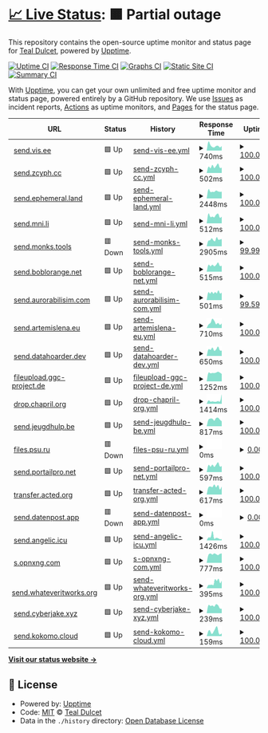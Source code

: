 # [📈 Live Status](https://tdulcet.github.io/send-instances-status): <!--live status--> **🟧 Partial outage**

This repository contains the open-source uptime monitor and status page for [Teal Dulcet](https://www.tealdulcet.com/), powered by [Upptime](https://github.com/upptime/upptime).

[![Uptime CI](https://github.com/tdulcet/send-instances-status/workflows/Uptime%20CI/badge.svg)](https://github.com/tdulcet/send-instances-status/actions?query=workflow%3A%22Uptime+CI%22)
[![Response Time CI](https://github.com/tdulcet/send-instances-status/workflows/Response%20Time%20CI/badge.svg)](https://github.com/tdulcet/send-instances-status/actions?query=workflow%3A%22Response+Time+CI%22)
[![Graphs CI](https://github.com/tdulcet/send-instances-status/workflows/Graphs%20CI/badge.svg)](https://github.com/tdulcet/send-instances-status/actions?query=workflow%3A%22Graphs+CI%22)
[![Static Site CI](https://github.com/tdulcet/send-instances-status/workflows/Static%20Site%20CI/badge.svg)](https://github.com/tdulcet/send-instances-status/actions?query=workflow%3A%22Static+Site+CI%22)
[![Summary CI](https://github.com/tdulcet/send-instances-status/workflows/Summary%20CI/badge.svg)](https://github.com/tdulcet/send-instances-status/actions?query=workflow%3A%22Summary+CI%22)

With [Upptime](https://upptime.js.org), you can get your own unlimited and free uptime monitor and status page, powered entirely by a GitHub repository. We use [Issues](https://github.com/tdulcet/send-instances-status/issues) as incident reports, [Actions](https://github.com/tdulcet/send-instances-status/actions) as uptime monitors, and [Pages](https://tdulcet.github.io/send-instances-status) for the status page.

<!--start: status pages-->
<!-- This summary is generated by Upptime (https://github.com/upptime/upptime) -->
<!-- Do not edit this manually, your changes will be overwritten -->
<!-- prettier-ignore -->
| URL | Status | History | Response Time | Uptime |
| --- | ------ | ------- | ------------- | ------ |
| <img alt="" src="https://icons.duckduckgo.com/ip3/send.vis.ee.ico" height="13"> [send.vis.ee](https://send.vis.ee) | 🟩 Up | [send-vis-ee.yml](https://github.com/tdulcet/send-instances-status/commits/HEAD/history/send-vis-ee.yml) | <details><summary><img alt="Response time graph" src="./graphs/send-vis-ee/response-time-week.png" height="20"> 740ms</summary><br><a href="https://tdulcet.github.io/send-instances-status/history/send-vis-ee"><img alt="Response time 1001" src="https://img.shields.io/endpoint?url=https%3A%2F%2Fraw.githubusercontent.com%2Ftdulcet%2Fsend-instances-status%2FHEAD%2Fapi%2Fsend-vis-ee%2Fresponse-time.json"></a><br><a href="https://tdulcet.github.io/send-instances-status/history/send-vis-ee"><img alt="24-hour response time 687" src="https://img.shields.io/endpoint?url=https%3A%2F%2Fraw.githubusercontent.com%2Ftdulcet%2Fsend-instances-status%2FHEAD%2Fapi%2Fsend-vis-ee%2Fresponse-time-day.json"></a><br><a href="https://tdulcet.github.io/send-instances-status/history/send-vis-ee"><img alt="7-day response time 740" src="https://img.shields.io/endpoint?url=https%3A%2F%2Fraw.githubusercontent.com%2Ftdulcet%2Fsend-instances-status%2FHEAD%2Fapi%2Fsend-vis-ee%2Fresponse-time-week.json"></a><br><a href="https://tdulcet.github.io/send-instances-status/history/send-vis-ee"><img alt="30-day response time 1003" src="https://img.shields.io/endpoint?url=https%3A%2F%2Fraw.githubusercontent.com%2Ftdulcet%2Fsend-instances-status%2FHEAD%2Fapi%2Fsend-vis-ee%2Fresponse-time-month.json"></a><br><a href="https://tdulcet.github.io/send-instances-status/history/send-vis-ee"><img alt="1-year response time 1001" src="https://img.shields.io/endpoint?url=https%3A%2F%2Fraw.githubusercontent.com%2Ftdulcet%2Fsend-instances-status%2FHEAD%2Fapi%2Fsend-vis-ee%2Fresponse-time-year.json"></a></details> | <details><summary><a href="https://tdulcet.github.io/send-instances-status/history/send-vis-ee">100.00%</a></summary><a href="https://tdulcet.github.io/send-instances-status/history/send-vis-ee"><img alt="All-time uptime 100.00%" src="https://img.shields.io/endpoint?url=https%3A%2F%2Fraw.githubusercontent.com%2Ftdulcet%2Fsend-instances-status%2FHEAD%2Fapi%2Fsend-vis-ee%2Fuptime.json"></a><br><a href="https://tdulcet.github.io/send-instances-status/history/send-vis-ee"><img alt="24-hour uptime 100.00%" src="https://img.shields.io/endpoint?url=https%3A%2F%2Fraw.githubusercontent.com%2Ftdulcet%2Fsend-instances-status%2FHEAD%2Fapi%2Fsend-vis-ee%2Fuptime-day.json"></a><br><a href="https://tdulcet.github.io/send-instances-status/history/send-vis-ee"><img alt="7-day uptime 100.00%" src="https://img.shields.io/endpoint?url=https%3A%2F%2Fraw.githubusercontent.com%2Ftdulcet%2Fsend-instances-status%2FHEAD%2Fapi%2Fsend-vis-ee%2Fuptime-week.json"></a><br><a href="https://tdulcet.github.io/send-instances-status/history/send-vis-ee"><img alt="30-day uptime 100.00%" src="https://img.shields.io/endpoint?url=https%3A%2F%2Fraw.githubusercontent.com%2Ftdulcet%2Fsend-instances-status%2FHEAD%2Fapi%2Fsend-vis-ee%2Fuptime-month.json"></a><br><a href="https://tdulcet.github.io/send-instances-status/history/send-vis-ee"><img alt="1-year uptime 100.00%" src="https://img.shields.io/endpoint?url=https%3A%2F%2Fraw.githubusercontent.com%2Ftdulcet%2Fsend-instances-status%2FHEAD%2Fapi%2Fsend-vis-ee%2Fuptime-year.json"></a></details>
| <img alt="" src="https://icons.duckduckgo.com/ip3/send.zcyph.cc.ico" height="13"> [send.zcyph.cc](https://send.zcyph.cc) | 🟩 Up | [send-zcyph-cc.yml](https://github.com/tdulcet/send-instances-status/commits/HEAD/history/send-zcyph-cc.yml) | <details><summary><img alt="Response time graph" src="./graphs/send-zcyph-cc/response-time-week.png" height="20"> 502ms</summary><br><a href="https://tdulcet.github.io/send-instances-status/history/send-zcyph-cc"><img alt="Response time 544" src="https://img.shields.io/endpoint?url=https%3A%2F%2Fraw.githubusercontent.com%2Ftdulcet%2Fsend-instances-status%2FHEAD%2Fapi%2Fsend-zcyph-cc%2Fresponse-time.json"></a><br><a href="https://tdulcet.github.io/send-instances-status/history/send-zcyph-cc"><img alt="24-hour response time 418" src="https://img.shields.io/endpoint?url=https%3A%2F%2Fraw.githubusercontent.com%2Ftdulcet%2Fsend-instances-status%2FHEAD%2Fapi%2Fsend-zcyph-cc%2Fresponse-time-day.json"></a><br><a href="https://tdulcet.github.io/send-instances-status/history/send-zcyph-cc"><img alt="7-day response time 502" src="https://img.shields.io/endpoint?url=https%3A%2F%2Fraw.githubusercontent.com%2Ftdulcet%2Fsend-instances-status%2FHEAD%2Fapi%2Fsend-zcyph-cc%2Fresponse-time-week.json"></a><br><a href="https://tdulcet.github.io/send-instances-status/history/send-zcyph-cc"><img alt="30-day response time 541" src="https://img.shields.io/endpoint?url=https%3A%2F%2Fraw.githubusercontent.com%2Ftdulcet%2Fsend-instances-status%2FHEAD%2Fapi%2Fsend-zcyph-cc%2Fresponse-time-month.json"></a><br><a href="https://tdulcet.github.io/send-instances-status/history/send-zcyph-cc"><img alt="1-year response time 544" src="https://img.shields.io/endpoint?url=https%3A%2F%2Fraw.githubusercontent.com%2Ftdulcet%2Fsend-instances-status%2FHEAD%2Fapi%2Fsend-zcyph-cc%2Fresponse-time-year.json"></a></details> | <details><summary><a href="https://tdulcet.github.io/send-instances-status/history/send-zcyph-cc">100.00%</a></summary><a href="https://tdulcet.github.io/send-instances-status/history/send-zcyph-cc"><img alt="All-time uptime 99.96%" src="https://img.shields.io/endpoint?url=https%3A%2F%2Fraw.githubusercontent.com%2Ftdulcet%2Fsend-instances-status%2FHEAD%2Fapi%2Fsend-zcyph-cc%2Fuptime.json"></a><br><a href="https://tdulcet.github.io/send-instances-status/history/send-zcyph-cc"><img alt="24-hour uptime 100.00%" src="https://img.shields.io/endpoint?url=https%3A%2F%2Fraw.githubusercontent.com%2Ftdulcet%2Fsend-instances-status%2FHEAD%2Fapi%2Fsend-zcyph-cc%2Fuptime-day.json"></a><br><a href="https://tdulcet.github.io/send-instances-status/history/send-zcyph-cc"><img alt="7-day uptime 100.00%" src="https://img.shields.io/endpoint?url=https%3A%2F%2Fraw.githubusercontent.com%2Ftdulcet%2Fsend-instances-status%2FHEAD%2Fapi%2Fsend-zcyph-cc%2Fuptime-week.json"></a><br><a href="https://tdulcet.github.io/send-instances-status/history/send-zcyph-cc"><img alt="30-day uptime 99.96%" src="https://img.shields.io/endpoint?url=https%3A%2F%2Fraw.githubusercontent.com%2Ftdulcet%2Fsend-instances-status%2FHEAD%2Fapi%2Fsend-zcyph-cc%2Fuptime-month.json"></a><br><a href="https://tdulcet.github.io/send-instances-status/history/send-zcyph-cc"><img alt="1-year uptime 99.96%" src="https://img.shields.io/endpoint?url=https%3A%2F%2Fraw.githubusercontent.com%2Ftdulcet%2Fsend-instances-status%2FHEAD%2Fapi%2Fsend-zcyph-cc%2Fuptime-year.json"></a></details>
| <img alt="" src="https://icons.duckduckgo.com/ip3/send.ephemeral.land.ico" height="13"> [send.ephemeral.land](https://send.ephemeral.land) | 🟩 Up | [send-ephemeral-land.yml](https://github.com/tdulcet/send-instances-status/commits/HEAD/history/send-ephemeral-land.yml) | <details><summary><img alt="Response time graph" src="./graphs/send-ephemeral-land/response-time-week.png" height="20"> 2448ms</summary><br><a href="https://tdulcet.github.io/send-instances-status/history/send-ephemeral-land"><img alt="Response time 2945" src="https://img.shields.io/endpoint?url=https%3A%2F%2Fraw.githubusercontent.com%2Ftdulcet%2Fsend-instances-status%2FHEAD%2Fapi%2Fsend-ephemeral-land%2Fresponse-time.json"></a><br><a href="https://tdulcet.github.io/send-instances-status/history/send-ephemeral-land"><img alt="24-hour response time 2311" src="https://img.shields.io/endpoint?url=https%3A%2F%2Fraw.githubusercontent.com%2Ftdulcet%2Fsend-instances-status%2FHEAD%2Fapi%2Fsend-ephemeral-land%2Fresponse-time-day.json"></a><br><a href="https://tdulcet.github.io/send-instances-status/history/send-ephemeral-land"><img alt="7-day response time 2448" src="https://img.shields.io/endpoint?url=https%3A%2F%2Fraw.githubusercontent.com%2Ftdulcet%2Fsend-instances-status%2FHEAD%2Fapi%2Fsend-ephemeral-land%2Fresponse-time-week.json"></a><br><a href="https://tdulcet.github.io/send-instances-status/history/send-ephemeral-land"><img alt="30-day response time 2955" src="https://img.shields.io/endpoint?url=https%3A%2F%2Fraw.githubusercontent.com%2Ftdulcet%2Fsend-instances-status%2FHEAD%2Fapi%2Fsend-ephemeral-land%2Fresponse-time-month.json"></a><br><a href="https://tdulcet.github.io/send-instances-status/history/send-ephemeral-land"><img alt="1-year response time 2945" src="https://img.shields.io/endpoint?url=https%3A%2F%2Fraw.githubusercontent.com%2Ftdulcet%2Fsend-instances-status%2FHEAD%2Fapi%2Fsend-ephemeral-land%2Fresponse-time-year.json"></a></details> | <details><summary><a href="https://tdulcet.github.io/send-instances-status/history/send-ephemeral-land">100.00%</a></summary><a href="https://tdulcet.github.io/send-instances-status/history/send-ephemeral-land"><img alt="All-time uptime 99.77%" src="https://img.shields.io/endpoint?url=https%3A%2F%2Fraw.githubusercontent.com%2Ftdulcet%2Fsend-instances-status%2FHEAD%2Fapi%2Fsend-ephemeral-land%2Fuptime.json"></a><br><a href="https://tdulcet.github.io/send-instances-status/history/send-ephemeral-land"><img alt="24-hour uptime 100.00%" src="https://img.shields.io/endpoint?url=https%3A%2F%2Fraw.githubusercontent.com%2Ftdulcet%2Fsend-instances-status%2FHEAD%2Fapi%2Fsend-ephemeral-land%2Fuptime-day.json"></a><br><a href="https://tdulcet.github.io/send-instances-status/history/send-ephemeral-land"><img alt="7-day uptime 100.00%" src="https://img.shields.io/endpoint?url=https%3A%2F%2Fraw.githubusercontent.com%2Ftdulcet%2Fsend-instances-status%2FHEAD%2Fapi%2Fsend-ephemeral-land%2Fuptime-week.json"></a><br><a href="https://tdulcet.github.io/send-instances-status/history/send-ephemeral-land"><img alt="30-day uptime 99.75%" src="https://img.shields.io/endpoint?url=https%3A%2F%2Fraw.githubusercontent.com%2Ftdulcet%2Fsend-instances-status%2FHEAD%2Fapi%2Fsend-ephemeral-land%2Fuptime-month.json"></a><br><a href="https://tdulcet.github.io/send-instances-status/history/send-ephemeral-land"><img alt="1-year uptime 99.77%" src="https://img.shields.io/endpoint?url=https%3A%2F%2Fraw.githubusercontent.com%2Ftdulcet%2Fsend-instances-status%2FHEAD%2Fapi%2Fsend-ephemeral-land%2Fuptime-year.json"></a></details>
| <img alt="" src="https://icons.duckduckgo.com/ip3/send.mni.li.ico" height="13"> [send.mni.li](https://send.mni.li) | 🟩 Up | [send-mni-li.yml](https://github.com/tdulcet/send-instances-status/commits/HEAD/history/send-mni-li.yml) | <details><summary><img alt="Response time graph" src="./graphs/send-mni-li/response-time-week.png" height="20"> 512ms</summary><br><a href="https://tdulcet.github.io/send-instances-status/history/send-mni-li"><img alt="Response time 538" src="https://img.shields.io/endpoint?url=https%3A%2F%2Fraw.githubusercontent.com%2Ftdulcet%2Fsend-instances-status%2FHEAD%2Fapi%2Fsend-mni-li%2Fresponse-time.json"></a><br><a href="https://tdulcet.github.io/send-instances-status/history/send-mni-li"><img alt="24-hour response time 450" src="https://img.shields.io/endpoint?url=https%3A%2F%2Fraw.githubusercontent.com%2Ftdulcet%2Fsend-instances-status%2FHEAD%2Fapi%2Fsend-mni-li%2Fresponse-time-day.json"></a><br><a href="https://tdulcet.github.io/send-instances-status/history/send-mni-li"><img alt="7-day response time 512" src="https://img.shields.io/endpoint?url=https%3A%2F%2Fraw.githubusercontent.com%2Ftdulcet%2Fsend-instances-status%2FHEAD%2Fapi%2Fsend-mni-li%2Fresponse-time-week.json"></a><br><a href="https://tdulcet.github.io/send-instances-status/history/send-mni-li"><img alt="30-day response time 532" src="https://img.shields.io/endpoint?url=https%3A%2F%2Fraw.githubusercontent.com%2Ftdulcet%2Fsend-instances-status%2FHEAD%2Fapi%2Fsend-mni-li%2Fresponse-time-month.json"></a><br><a href="https://tdulcet.github.io/send-instances-status/history/send-mni-li"><img alt="1-year response time 538" src="https://img.shields.io/endpoint?url=https%3A%2F%2Fraw.githubusercontent.com%2Ftdulcet%2Fsend-instances-status%2FHEAD%2Fapi%2Fsend-mni-li%2Fresponse-time-year.json"></a></details> | <details><summary><a href="https://tdulcet.github.io/send-instances-status/history/send-mni-li">100.00%</a></summary><a href="https://tdulcet.github.io/send-instances-status/history/send-mni-li"><img alt="All-time uptime 100.00%" src="https://img.shields.io/endpoint?url=https%3A%2F%2Fraw.githubusercontent.com%2Ftdulcet%2Fsend-instances-status%2FHEAD%2Fapi%2Fsend-mni-li%2Fuptime.json"></a><br><a href="https://tdulcet.github.io/send-instances-status/history/send-mni-li"><img alt="24-hour uptime 100.00%" src="https://img.shields.io/endpoint?url=https%3A%2F%2Fraw.githubusercontent.com%2Ftdulcet%2Fsend-instances-status%2FHEAD%2Fapi%2Fsend-mni-li%2Fuptime-day.json"></a><br><a href="https://tdulcet.github.io/send-instances-status/history/send-mni-li"><img alt="7-day uptime 100.00%" src="https://img.shields.io/endpoint?url=https%3A%2F%2Fraw.githubusercontent.com%2Ftdulcet%2Fsend-instances-status%2FHEAD%2Fapi%2Fsend-mni-li%2Fuptime-week.json"></a><br><a href="https://tdulcet.github.io/send-instances-status/history/send-mni-li"><img alt="30-day uptime 100.00%" src="https://img.shields.io/endpoint?url=https%3A%2F%2Fraw.githubusercontent.com%2Ftdulcet%2Fsend-instances-status%2FHEAD%2Fapi%2Fsend-mni-li%2Fuptime-month.json"></a><br><a href="https://tdulcet.github.io/send-instances-status/history/send-mni-li"><img alt="1-year uptime 100.00%" src="https://img.shields.io/endpoint?url=https%3A%2F%2Fraw.githubusercontent.com%2Ftdulcet%2Fsend-instances-status%2FHEAD%2Fapi%2Fsend-mni-li%2Fuptime-year.json"></a></details>
| <img alt="" src="https://icons.duckduckgo.com/ip3/send.monks.tools.ico" height="13"> [send.monks.tools](https://send.monks.tools) | 🟥 Down | [send-monks-tools.yml](https://github.com/tdulcet/send-instances-status/commits/HEAD/history/send-monks-tools.yml) | <details><summary><img alt="Response time graph" src="./graphs/send-monks-tools/response-time-week.png" height="20"> 2905ms</summary><br><a href="https://tdulcet.github.io/send-instances-status/history/send-monks-tools"><img alt="Response time 2274" src="https://img.shields.io/endpoint?url=https%3A%2F%2Fraw.githubusercontent.com%2Ftdulcet%2Fsend-instances-status%2FHEAD%2Fapi%2Fsend-monks-tools%2Fresponse-time.json"></a><br><a href="https://tdulcet.github.io/send-instances-status/history/send-monks-tools"><img alt="24-hour response time 2851" src="https://img.shields.io/endpoint?url=https%3A%2F%2Fraw.githubusercontent.com%2Ftdulcet%2Fsend-instances-status%2FHEAD%2Fapi%2Fsend-monks-tools%2Fresponse-time-day.json"></a><br><a href="https://tdulcet.github.io/send-instances-status/history/send-monks-tools"><img alt="7-day response time 2905" src="https://img.shields.io/endpoint?url=https%3A%2F%2Fraw.githubusercontent.com%2Ftdulcet%2Fsend-instances-status%2FHEAD%2Fapi%2Fsend-monks-tools%2Fresponse-time-week.json"></a><br><a href="https://tdulcet.github.io/send-instances-status/history/send-monks-tools"><img alt="30-day response time 2322" src="https://img.shields.io/endpoint?url=https%3A%2F%2Fraw.githubusercontent.com%2Ftdulcet%2Fsend-instances-status%2FHEAD%2Fapi%2Fsend-monks-tools%2Fresponse-time-month.json"></a><br><a href="https://tdulcet.github.io/send-instances-status/history/send-monks-tools"><img alt="1-year response time 2274" src="https://img.shields.io/endpoint?url=https%3A%2F%2Fraw.githubusercontent.com%2Ftdulcet%2Fsend-instances-status%2FHEAD%2Fapi%2Fsend-monks-tools%2Fresponse-time-year.json"></a></details> | <details><summary><a href="https://tdulcet.github.io/send-instances-status/history/send-monks-tools">99.99%</a></summary><a href="https://tdulcet.github.io/send-instances-status/history/send-monks-tools"><img alt="All-time uptime 100.00%" src="https://img.shields.io/endpoint?url=https%3A%2F%2Fraw.githubusercontent.com%2Ftdulcet%2Fsend-instances-status%2FHEAD%2Fapi%2Fsend-monks-tools%2Fuptime.json"></a><br><a href="https://tdulcet.github.io/send-instances-status/history/send-monks-tools"><img alt="24-hour uptime 99.95%" src="https://img.shields.io/endpoint?url=https%3A%2F%2Fraw.githubusercontent.com%2Ftdulcet%2Fsend-instances-status%2FHEAD%2Fapi%2Fsend-monks-tools%2Fuptime-day.json"></a><br><a href="https://tdulcet.github.io/send-instances-status/history/send-monks-tools"><img alt="7-day uptime 99.99%" src="https://img.shields.io/endpoint?url=https%3A%2F%2Fraw.githubusercontent.com%2Ftdulcet%2Fsend-instances-status%2FHEAD%2Fapi%2Fsend-monks-tools%2Fuptime-week.json"></a><br><a href="https://tdulcet.github.io/send-instances-status/history/send-monks-tools"><img alt="30-day uptime 100.00%" src="https://img.shields.io/endpoint?url=https%3A%2F%2Fraw.githubusercontent.com%2Ftdulcet%2Fsend-instances-status%2FHEAD%2Fapi%2Fsend-monks-tools%2Fuptime-month.json"></a><br><a href="https://tdulcet.github.io/send-instances-status/history/send-monks-tools"><img alt="1-year uptime 100.00%" src="https://img.shields.io/endpoint?url=https%3A%2F%2Fraw.githubusercontent.com%2Ftdulcet%2Fsend-instances-status%2FHEAD%2Fapi%2Fsend-monks-tools%2Fuptime-year.json"></a></details>
| <img alt="" src="https://icons.duckduckgo.com/ip3/send.boblorange.net.ico" height="13"> [send.boblorange.net](https://send.boblorange.net) | 🟩 Up | [send-boblorange-net.yml](https://github.com/tdulcet/send-instances-status/commits/HEAD/history/send-boblorange-net.yml) | <details><summary><img alt="Response time graph" src="./graphs/send-boblorange-net/response-time-week.png" height="20"> 515ms</summary><br><a href="https://tdulcet.github.io/send-instances-status/history/send-boblorange-net"><img alt="Response time 524" src="https://img.shields.io/endpoint?url=https%3A%2F%2Fraw.githubusercontent.com%2Ftdulcet%2Fsend-instances-status%2FHEAD%2Fapi%2Fsend-boblorange-net%2Fresponse-time.json"></a><br><a href="https://tdulcet.github.io/send-instances-status/history/send-boblorange-net"><img alt="24-hour response time 464" src="https://img.shields.io/endpoint?url=https%3A%2F%2Fraw.githubusercontent.com%2Ftdulcet%2Fsend-instances-status%2FHEAD%2Fapi%2Fsend-boblorange-net%2Fresponse-time-day.json"></a><br><a href="https://tdulcet.github.io/send-instances-status/history/send-boblorange-net"><img alt="7-day response time 515" src="https://img.shields.io/endpoint?url=https%3A%2F%2Fraw.githubusercontent.com%2Ftdulcet%2Fsend-instances-status%2FHEAD%2Fapi%2Fsend-boblorange-net%2Fresponse-time-week.json"></a><br><a href="https://tdulcet.github.io/send-instances-status/history/send-boblorange-net"><img alt="30-day response time 523" src="https://img.shields.io/endpoint?url=https%3A%2F%2Fraw.githubusercontent.com%2Ftdulcet%2Fsend-instances-status%2FHEAD%2Fapi%2Fsend-boblorange-net%2Fresponse-time-month.json"></a><br><a href="https://tdulcet.github.io/send-instances-status/history/send-boblorange-net"><img alt="1-year response time 524" src="https://img.shields.io/endpoint?url=https%3A%2F%2Fraw.githubusercontent.com%2Ftdulcet%2Fsend-instances-status%2FHEAD%2Fapi%2Fsend-boblorange-net%2Fresponse-time-year.json"></a></details> | <details><summary><a href="https://tdulcet.github.io/send-instances-status/history/send-boblorange-net">100.00%</a></summary><a href="https://tdulcet.github.io/send-instances-status/history/send-boblorange-net"><img alt="All-time uptime 100.00%" src="https://img.shields.io/endpoint?url=https%3A%2F%2Fraw.githubusercontent.com%2Ftdulcet%2Fsend-instances-status%2FHEAD%2Fapi%2Fsend-boblorange-net%2Fuptime.json"></a><br><a href="https://tdulcet.github.io/send-instances-status/history/send-boblorange-net"><img alt="24-hour uptime 100.00%" src="https://img.shields.io/endpoint?url=https%3A%2F%2Fraw.githubusercontent.com%2Ftdulcet%2Fsend-instances-status%2FHEAD%2Fapi%2Fsend-boblorange-net%2Fuptime-day.json"></a><br><a href="https://tdulcet.github.io/send-instances-status/history/send-boblorange-net"><img alt="7-day uptime 100.00%" src="https://img.shields.io/endpoint?url=https%3A%2F%2Fraw.githubusercontent.com%2Ftdulcet%2Fsend-instances-status%2FHEAD%2Fapi%2Fsend-boblorange-net%2Fuptime-week.json"></a><br><a href="https://tdulcet.github.io/send-instances-status/history/send-boblorange-net"><img alt="30-day uptime 100.00%" src="https://img.shields.io/endpoint?url=https%3A%2F%2Fraw.githubusercontent.com%2Ftdulcet%2Fsend-instances-status%2FHEAD%2Fapi%2Fsend-boblorange-net%2Fuptime-month.json"></a><br><a href="https://tdulcet.github.io/send-instances-status/history/send-boblorange-net"><img alt="1-year uptime 100.00%" src="https://img.shields.io/endpoint?url=https%3A%2F%2Fraw.githubusercontent.com%2Ftdulcet%2Fsend-instances-status%2FHEAD%2Fapi%2Fsend-boblorange-net%2Fuptime-year.json"></a></details>
| <img alt="" src="https://icons.duckduckgo.com/ip3/send.aurorabilisim.com.ico" height="13"> [send.aurorabilisim.com](https://send.aurorabilisim.com) | 🟩 Up | [send-aurorabilisim-com.yml](https://github.com/tdulcet/send-instances-status/commits/HEAD/history/send-aurorabilisim-com.yml) | <details><summary><img alt="Response time graph" src="./graphs/send-aurorabilisim-com/response-time-week.png" height="20"> 501ms</summary><br><a href="https://tdulcet.github.io/send-instances-status/history/send-aurorabilisim-com"><img alt="Response time 512" src="https://img.shields.io/endpoint?url=https%3A%2F%2Fraw.githubusercontent.com%2Ftdulcet%2Fsend-instances-status%2FHEAD%2Fapi%2Fsend-aurorabilisim-com%2Fresponse-time.json"></a><br><a href="https://tdulcet.github.io/send-instances-status/history/send-aurorabilisim-com"><img alt="24-hour response time 453" src="https://img.shields.io/endpoint?url=https%3A%2F%2Fraw.githubusercontent.com%2Ftdulcet%2Fsend-instances-status%2FHEAD%2Fapi%2Fsend-aurorabilisim-com%2Fresponse-time-day.json"></a><br><a href="https://tdulcet.github.io/send-instances-status/history/send-aurorabilisim-com"><img alt="7-day response time 501" src="https://img.shields.io/endpoint?url=https%3A%2F%2Fraw.githubusercontent.com%2Ftdulcet%2Fsend-instances-status%2FHEAD%2Fapi%2Fsend-aurorabilisim-com%2Fresponse-time-week.json"></a><br><a href="https://tdulcet.github.io/send-instances-status/history/send-aurorabilisim-com"><img alt="30-day response time 512" src="https://img.shields.io/endpoint?url=https%3A%2F%2Fraw.githubusercontent.com%2Ftdulcet%2Fsend-instances-status%2FHEAD%2Fapi%2Fsend-aurorabilisim-com%2Fresponse-time-month.json"></a><br><a href="https://tdulcet.github.io/send-instances-status/history/send-aurorabilisim-com"><img alt="1-year response time 512" src="https://img.shields.io/endpoint?url=https%3A%2F%2Fraw.githubusercontent.com%2Ftdulcet%2Fsend-instances-status%2FHEAD%2Fapi%2Fsend-aurorabilisim-com%2Fresponse-time-year.json"></a></details> | <details><summary><a href="https://tdulcet.github.io/send-instances-status/history/send-aurorabilisim-com">99.59%</a></summary><a href="https://tdulcet.github.io/send-instances-status/history/send-aurorabilisim-com"><img alt="All-time uptime 99.91%" src="https://img.shields.io/endpoint?url=https%3A%2F%2Fraw.githubusercontent.com%2Ftdulcet%2Fsend-instances-status%2FHEAD%2Fapi%2Fsend-aurorabilisim-com%2Fuptime.json"></a><br><a href="https://tdulcet.github.io/send-instances-status/history/send-aurorabilisim-com"><img alt="24-hour uptime 98.26%" src="https://img.shields.io/endpoint?url=https%3A%2F%2Fraw.githubusercontent.com%2Ftdulcet%2Fsend-instances-status%2FHEAD%2Fapi%2Fsend-aurorabilisim-com%2Fuptime-day.json"></a><br><a href="https://tdulcet.github.io/send-instances-status/history/send-aurorabilisim-com"><img alt="7-day uptime 99.59%" src="https://img.shields.io/endpoint?url=https%3A%2F%2Fraw.githubusercontent.com%2Ftdulcet%2Fsend-instances-status%2FHEAD%2Fapi%2Fsend-aurorabilisim-com%2Fuptime-week.json"></a><br><a href="https://tdulcet.github.io/send-instances-status/history/send-aurorabilisim-com"><img alt="30-day uptime 99.91%" src="https://img.shields.io/endpoint?url=https%3A%2F%2Fraw.githubusercontent.com%2Ftdulcet%2Fsend-instances-status%2FHEAD%2Fapi%2Fsend-aurorabilisim-com%2Fuptime-month.json"></a><br><a href="https://tdulcet.github.io/send-instances-status/history/send-aurorabilisim-com"><img alt="1-year uptime 99.91%" src="https://img.shields.io/endpoint?url=https%3A%2F%2Fraw.githubusercontent.com%2Ftdulcet%2Fsend-instances-status%2FHEAD%2Fapi%2Fsend-aurorabilisim-com%2Fuptime-year.json"></a></details>
| <img alt="" src="https://icons.duckduckgo.com/ip3/send.artemislena.eu.ico" height="13"> [send.artemislena.eu](https://send.artemislena.eu) | 🟩 Up | [send-artemislena-eu.yml](https://github.com/tdulcet/send-instances-status/commits/HEAD/history/send-artemislena-eu.yml) | <details><summary><img alt="Response time graph" src="./graphs/send-artemislena-eu/response-time-week.png" height="20"> 710ms</summary><br><a href="https://tdulcet.github.io/send-instances-status/history/send-artemislena-eu"><img alt="Response time 712" src="https://img.shields.io/endpoint?url=https%3A%2F%2Fraw.githubusercontent.com%2Ftdulcet%2Fsend-instances-status%2FHEAD%2Fapi%2Fsend-artemislena-eu%2Fresponse-time.json"></a><br><a href="https://tdulcet.github.io/send-instances-status/history/send-artemislena-eu"><img alt="24-hour response time 606" src="https://img.shields.io/endpoint?url=https%3A%2F%2Fraw.githubusercontent.com%2Ftdulcet%2Fsend-instances-status%2FHEAD%2Fapi%2Fsend-artemislena-eu%2Fresponse-time-day.json"></a><br><a href="https://tdulcet.github.io/send-instances-status/history/send-artemislena-eu"><img alt="7-day response time 710" src="https://img.shields.io/endpoint?url=https%3A%2F%2Fraw.githubusercontent.com%2Ftdulcet%2Fsend-instances-status%2FHEAD%2Fapi%2Fsend-artemislena-eu%2Fresponse-time-week.json"></a><br><a href="https://tdulcet.github.io/send-instances-status/history/send-artemislena-eu"><img alt="30-day response time 718" src="https://img.shields.io/endpoint?url=https%3A%2F%2Fraw.githubusercontent.com%2Ftdulcet%2Fsend-instances-status%2FHEAD%2Fapi%2Fsend-artemislena-eu%2Fresponse-time-month.json"></a><br><a href="https://tdulcet.github.io/send-instances-status/history/send-artemislena-eu"><img alt="1-year response time 712" src="https://img.shields.io/endpoint?url=https%3A%2F%2Fraw.githubusercontent.com%2Ftdulcet%2Fsend-instances-status%2FHEAD%2Fapi%2Fsend-artemislena-eu%2Fresponse-time-year.json"></a></details> | <details><summary><a href="https://tdulcet.github.io/send-instances-status/history/send-artemislena-eu">100.00%</a></summary><a href="https://tdulcet.github.io/send-instances-status/history/send-artemislena-eu"><img alt="All-time uptime 100.00%" src="https://img.shields.io/endpoint?url=https%3A%2F%2Fraw.githubusercontent.com%2Ftdulcet%2Fsend-instances-status%2FHEAD%2Fapi%2Fsend-artemislena-eu%2Fuptime.json"></a><br><a href="https://tdulcet.github.io/send-instances-status/history/send-artemislena-eu"><img alt="24-hour uptime 100.00%" src="https://img.shields.io/endpoint?url=https%3A%2F%2Fraw.githubusercontent.com%2Ftdulcet%2Fsend-instances-status%2FHEAD%2Fapi%2Fsend-artemislena-eu%2Fuptime-day.json"></a><br><a href="https://tdulcet.github.io/send-instances-status/history/send-artemislena-eu"><img alt="7-day uptime 100.00%" src="https://img.shields.io/endpoint?url=https%3A%2F%2Fraw.githubusercontent.com%2Ftdulcet%2Fsend-instances-status%2FHEAD%2Fapi%2Fsend-artemislena-eu%2Fuptime-week.json"></a><br><a href="https://tdulcet.github.io/send-instances-status/history/send-artemislena-eu"><img alt="30-day uptime 100.00%" src="https://img.shields.io/endpoint?url=https%3A%2F%2Fraw.githubusercontent.com%2Ftdulcet%2Fsend-instances-status%2FHEAD%2Fapi%2Fsend-artemislena-eu%2Fuptime-month.json"></a><br><a href="https://tdulcet.github.io/send-instances-status/history/send-artemislena-eu"><img alt="1-year uptime 100.00%" src="https://img.shields.io/endpoint?url=https%3A%2F%2Fraw.githubusercontent.com%2Ftdulcet%2Fsend-instances-status%2FHEAD%2Fapi%2Fsend-artemislena-eu%2Fuptime-year.json"></a></details>
| <img alt="" src="https://icons.duckduckgo.com/ip3/send.datahoarder.dev.ico" height="13"> [send.datahoarder.dev](https://send.datahoarder.dev) | 🟩 Up | [send-datahoarder-dev.yml](https://github.com/tdulcet/send-instances-status/commits/HEAD/history/send-datahoarder-dev.yml) | <details><summary><img alt="Response time graph" src="./graphs/send-datahoarder-dev/response-time-week.png" height="20"> 650ms</summary><br><a href="https://tdulcet.github.io/send-instances-status/history/send-datahoarder-dev"><img alt="Response time 582" src="https://img.shields.io/endpoint?url=https%3A%2F%2Fraw.githubusercontent.com%2Ftdulcet%2Fsend-instances-status%2FHEAD%2Fapi%2Fsend-datahoarder-dev%2Fresponse-time.json"></a><br><a href="https://tdulcet.github.io/send-instances-status/history/send-datahoarder-dev"><img alt="24-hour response time 517" src="https://img.shields.io/endpoint?url=https%3A%2F%2Fraw.githubusercontent.com%2Ftdulcet%2Fsend-instances-status%2FHEAD%2Fapi%2Fsend-datahoarder-dev%2Fresponse-time-day.json"></a><br><a href="https://tdulcet.github.io/send-instances-status/history/send-datahoarder-dev"><img alt="7-day response time 650" src="https://img.shields.io/endpoint?url=https%3A%2F%2Fraw.githubusercontent.com%2Ftdulcet%2Fsend-instances-status%2FHEAD%2Fapi%2Fsend-datahoarder-dev%2Fresponse-time-week.json"></a><br><a href="https://tdulcet.github.io/send-instances-status/history/send-datahoarder-dev"><img alt="30-day response time 587" src="https://img.shields.io/endpoint?url=https%3A%2F%2Fraw.githubusercontent.com%2Ftdulcet%2Fsend-instances-status%2FHEAD%2Fapi%2Fsend-datahoarder-dev%2Fresponse-time-month.json"></a><br><a href="https://tdulcet.github.io/send-instances-status/history/send-datahoarder-dev"><img alt="1-year response time 582" src="https://img.shields.io/endpoint?url=https%3A%2F%2Fraw.githubusercontent.com%2Ftdulcet%2Fsend-instances-status%2FHEAD%2Fapi%2Fsend-datahoarder-dev%2Fresponse-time-year.json"></a></details> | <details><summary><a href="https://tdulcet.github.io/send-instances-status/history/send-datahoarder-dev">100.00%</a></summary><a href="https://tdulcet.github.io/send-instances-status/history/send-datahoarder-dev"><img alt="All-time uptime 100.00%" src="https://img.shields.io/endpoint?url=https%3A%2F%2Fraw.githubusercontent.com%2Ftdulcet%2Fsend-instances-status%2FHEAD%2Fapi%2Fsend-datahoarder-dev%2Fuptime.json"></a><br><a href="https://tdulcet.github.io/send-instances-status/history/send-datahoarder-dev"><img alt="24-hour uptime 100.00%" src="https://img.shields.io/endpoint?url=https%3A%2F%2Fraw.githubusercontent.com%2Ftdulcet%2Fsend-instances-status%2FHEAD%2Fapi%2Fsend-datahoarder-dev%2Fuptime-day.json"></a><br><a href="https://tdulcet.github.io/send-instances-status/history/send-datahoarder-dev"><img alt="7-day uptime 100.00%" src="https://img.shields.io/endpoint?url=https%3A%2F%2Fraw.githubusercontent.com%2Ftdulcet%2Fsend-instances-status%2FHEAD%2Fapi%2Fsend-datahoarder-dev%2Fuptime-week.json"></a><br><a href="https://tdulcet.github.io/send-instances-status/history/send-datahoarder-dev"><img alt="30-day uptime 100.00%" src="https://img.shields.io/endpoint?url=https%3A%2F%2Fraw.githubusercontent.com%2Ftdulcet%2Fsend-instances-status%2FHEAD%2Fapi%2Fsend-datahoarder-dev%2Fuptime-month.json"></a><br><a href="https://tdulcet.github.io/send-instances-status/history/send-datahoarder-dev"><img alt="1-year uptime 100.00%" src="https://img.shields.io/endpoint?url=https%3A%2F%2Fraw.githubusercontent.com%2Ftdulcet%2Fsend-instances-status%2FHEAD%2Fapi%2Fsend-datahoarder-dev%2Fuptime-year.json"></a></details>
| <img alt="" src="https://icons.duckduckgo.com/ip3/fileupload.ggc-project.de.ico" height="13"> [fileupload.ggc-project.de](https://fileupload.ggc-project.de) | 🟩 Up | [fileupload-ggc-project-de.yml](https://github.com/tdulcet/send-instances-status/commits/HEAD/history/fileupload-ggc-project-de.yml) | <details><summary><img alt="Response time graph" src="./graphs/fileupload-ggc-project-de/response-time-week.png" height="20"> 1252ms</summary><br><a href="https://tdulcet.github.io/send-instances-status/history/fileupload-ggc-project-de"><img alt="Response time 1251" src="https://img.shields.io/endpoint?url=https%3A%2F%2Fraw.githubusercontent.com%2Ftdulcet%2Fsend-instances-status%2FHEAD%2Fapi%2Ffileupload-ggc-project-de%2Fresponse-time.json"></a><br><a href="https://tdulcet.github.io/send-instances-status/history/fileupload-ggc-project-de"><img alt="24-hour response time 841" src="https://img.shields.io/endpoint?url=https%3A%2F%2Fraw.githubusercontent.com%2Ftdulcet%2Fsend-instances-status%2FHEAD%2Fapi%2Ffileupload-ggc-project-de%2Fresponse-time-day.json"></a><br><a href="https://tdulcet.github.io/send-instances-status/history/fileupload-ggc-project-de"><img alt="7-day response time 1252" src="https://img.shields.io/endpoint?url=https%3A%2F%2Fraw.githubusercontent.com%2Ftdulcet%2Fsend-instances-status%2FHEAD%2Fapi%2Ffileupload-ggc-project-de%2Fresponse-time-week.json"></a><br><a href="https://tdulcet.github.io/send-instances-status/history/fileupload-ggc-project-de"><img alt="30-day response time 1269" src="https://img.shields.io/endpoint?url=https%3A%2F%2Fraw.githubusercontent.com%2Ftdulcet%2Fsend-instances-status%2FHEAD%2Fapi%2Ffileupload-ggc-project-de%2Fresponse-time-month.json"></a><br><a href="https://tdulcet.github.io/send-instances-status/history/fileupload-ggc-project-de"><img alt="1-year response time 1251" src="https://img.shields.io/endpoint?url=https%3A%2F%2Fraw.githubusercontent.com%2Ftdulcet%2Fsend-instances-status%2FHEAD%2Fapi%2Ffileupload-ggc-project-de%2Fresponse-time-year.json"></a></details> | <details><summary><a href="https://tdulcet.github.io/send-instances-status/history/fileupload-ggc-project-de">100.00%</a></summary><a href="https://tdulcet.github.io/send-instances-status/history/fileupload-ggc-project-de"><img alt="All-time uptime 100.00%" src="https://img.shields.io/endpoint?url=https%3A%2F%2Fraw.githubusercontent.com%2Ftdulcet%2Fsend-instances-status%2FHEAD%2Fapi%2Ffileupload-ggc-project-de%2Fuptime.json"></a><br><a href="https://tdulcet.github.io/send-instances-status/history/fileupload-ggc-project-de"><img alt="24-hour uptime 100.00%" src="https://img.shields.io/endpoint?url=https%3A%2F%2Fraw.githubusercontent.com%2Ftdulcet%2Fsend-instances-status%2FHEAD%2Fapi%2Ffileupload-ggc-project-de%2Fuptime-day.json"></a><br><a href="https://tdulcet.github.io/send-instances-status/history/fileupload-ggc-project-de"><img alt="7-day uptime 100.00%" src="https://img.shields.io/endpoint?url=https%3A%2F%2Fraw.githubusercontent.com%2Ftdulcet%2Fsend-instances-status%2FHEAD%2Fapi%2Ffileupload-ggc-project-de%2Fuptime-week.json"></a><br><a href="https://tdulcet.github.io/send-instances-status/history/fileupload-ggc-project-de"><img alt="30-day uptime 100.00%" src="https://img.shields.io/endpoint?url=https%3A%2F%2Fraw.githubusercontent.com%2Ftdulcet%2Fsend-instances-status%2FHEAD%2Fapi%2Ffileupload-ggc-project-de%2Fuptime-month.json"></a><br><a href="https://tdulcet.github.io/send-instances-status/history/fileupload-ggc-project-de"><img alt="1-year uptime 100.00%" src="https://img.shields.io/endpoint?url=https%3A%2F%2Fraw.githubusercontent.com%2Ftdulcet%2Fsend-instances-status%2FHEAD%2Fapi%2Ffileupload-ggc-project-de%2Fuptime-year.json"></a></details>
| <img alt="" src="https://icons.duckduckgo.com/ip3/drop.chapril.org.ico" height="13"> [drop.chapril.org](https://drop.chapril.org) | 🟩 Up | [drop-chapril-org.yml](https://github.com/tdulcet/send-instances-status/commits/HEAD/history/drop-chapril-org.yml) | <details><summary><img alt="Response time graph" src="./graphs/drop-chapril-org/response-time-week.png" height="20"> 1414ms</summary><br><a href="https://tdulcet.github.io/send-instances-status/history/drop-chapril-org"><img alt="Response time 933" src="https://img.shields.io/endpoint?url=https%3A%2F%2Fraw.githubusercontent.com%2Ftdulcet%2Fsend-instances-status%2FHEAD%2Fapi%2Fdrop-chapril-org%2Fresponse-time.json"></a><br><a href="https://tdulcet.github.io/send-instances-status/history/drop-chapril-org"><img alt="24-hour response time 4158" src="https://img.shields.io/endpoint?url=https%3A%2F%2Fraw.githubusercontent.com%2Ftdulcet%2Fsend-instances-status%2FHEAD%2Fapi%2Fdrop-chapril-org%2Fresponse-time-day.json"></a><br><a href="https://tdulcet.github.io/send-instances-status/history/drop-chapril-org"><img alt="7-day response time 1414" src="https://img.shields.io/endpoint?url=https%3A%2F%2Fraw.githubusercontent.com%2Ftdulcet%2Fsend-instances-status%2FHEAD%2Fapi%2Fdrop-chapril-org%2Fresponse-time-week.json"></a><br><a href="https://tdulcet.github.io/send-instances-status/history/drop-chapril-org"><img alt="30-day response time 955" src="https://img.shields.io/endpoint?url=https%3A%2F%2Fraw.githubusercontent.com%2Ftdulcet%2Fsend-instances-status%2FHEAD%2Fapi%2Fdrop-chapril-org%2Fresponse-time-month.json"></a><br><a href="https://tdulcet.github.io/send-instances-status/history/drop-chapril-org"><img alt="1-year response time 933" src="https://img.shields.io/endpoint?url=https%3A%2F%2Fraw.githubusercontent.com%2Ftdulcet%2Fsend-instances-status%2FHEAD%2Fapi%2Fdrop-chapril-org%2Fresponse-time-year.json"></a></details> | <details><summary><a href="https://tdulcet.github.io/send-instances-status/history/drop-chapril-org">100.00%</a></summary><a href="https://tdulcet.github.io/send-instances-status/history/drop-chapril-org"><img alt="All-time uptime 99.93%" src="https://img.shields.io/endpoint?url=https%3A%2F%2Fraw.githubusercontent.com%2Ftdulcet%2Fsend-instances-status%2FHEAD%2Fapi%2Fdrop-chapril-org%2Fuptime.json"></a><br><a href="https://tdulcet.github.io/send-instances-status/history/drop-chapril-org"><img alt="24-hour uptime 100.00%" src="https://img.shields.io/endpoint?url=https%3A%2F%2Fraw.githubusercontent.com%2Ftdulcet%2Fsend-instances-status%2FHEAD%2Fapi%2Fdrop-chapril-org%2Fuptime-day.json"></a><br><a href="https://tdulcet.github.io/send-instances-status/history/drop-chapril-org"><img alt="7-day uptime 100.00%" src="https://img.shields.io/endpoint?url=https%3A%2F%2Fraw.githubusercontent.com%2Ftdulcet%2Fsend-instances-status%2FHEAD%2Fapi%2Fdrop-chapril-org%2Fuptime-week.json"></a><br><a href="https://tdulcet.github.io/send-instances-status/history/drop-chapril-org"><img alt="30-day uptime 99.92%" src="https://img.shields.io/endpoint?url=https%3A%2F%2Fraw.githubusercontent.com%2Ftdulcet%2Fsend-instances-status%2FHEAD%2Fapi%2Fdrop-chapril-org%2Fuptime-month.json"></a><br><a href="https://tdulcet.github.io/send-instances-status/history/drop-chapril-org"><img alt="1-year uptime 99.93%" src="https://img.shields.io/endpoint?url=https%3A%2F%2Fraw.githubusercontent.com%2Ftdulcet%2Fsend-instances-status%2FHEAD%2Fapi%2Fdrop-chapril-org%2Fuptime-year.json"></a></details>
| <img alt="" src="https://icons.duckduckgo.com/ip3/send.jeugdhulp.be.ico" height="13"> [send.jeugdhulp.be](https://send.jeugdhulp.be) | 🟩 Up | [send-jeugdhulp-be.yml](https://github.com/tdulcet/send-instances-status/commits/HEAD/history/send-jeugdhulp-be.yml) | <details><summary><img alt="Response time graph" src="./graphs/send-jeugdhulp-be/response-time-week.png" height="20"> 817ms</summary><br><a href="https://tdulcet.github.io/send-instances-status/history/send-jeugdhulp-be"><img alt="Response time 882" src="https://img.shields.io/endpoint?url=https%3A%2F%2Fraw.githubusercontent.com%2Ftdulcet%2Fsend-instances-status%2FHEAD%2Fapi%2Fsend-jeugdhulp-be%2Fresponse-time.json"></a><br><a href="https://tdulcet.github.io/send-instances-status/history/send-jeugdhulp-be"><img alt="24-hour response time 574" src="https://img.shields.io/endpoint?url=https%3A%2F%2Fraw.githubusercontent.com%2Ftdulcet%2Fsend-instances-status%2FHEAD%2Fapi%2Fsend-jeugdhulp-be%2Fresponse-time-day.json"></a><br><a href="https://tdulcet.github.io/send-instances-status/history/send-jeugdhulp-be"><img alt="7-day response time 817" src="https://img.shields.io/endpoint?url=https%3A%2F%2Fraw.githubusercontent.com%2Ftdulcet%2Fsend-instances-status%2FHEAD%2Fapi%2Fsend-jeugdhulp-be%2Fresponse-time-week.json"></a><br><a href="https://tdulcet.github.io/send-instances-status/history/send-jeugdhulp-be"><img alt="30-day response time 892" src="https://img.shields.io/endpoint?url=https%3A%2F%2Fraw.githubusercontent.com%2Ftdulcet%2Fsend-instances-status%2FHEAD%2Fapi%2Fsend-jeugdhulp-be%2Fresponse-time-month.json"></a><br><a href="https://tdulcet.github.io/send-instances-status/history/send-jeugdhulp-be"><img alt="1-year response time 882" src="https://img.shields.io/endpoint?url=https%3A%2F%2Fraw.githubusercontent.com%2Ftdulcet%2Fsend-instances-status%2FHEAD%2Fapi%2Fsend-jeugdhulp-be%2Fresponse-time-year.json"></a></details> | <details><summary><a href="https://tdulcet.github.io/send-instances-status/history/send-jeugdhulp-be">100.00%</a></summary><a href="https://tdulcet.github.io/send-instances-status/history/send-jeugdhulp-be"><img alt="All-time uptime 100.00%" src="https://img.shields.io/endpoint?url=https%3A%2F%2Fraw.githubusercontent.com%2Ftdulcet%2Fsend-instances-status%2FHEAD%2Fapi%2Fsend-jeugdhulp-be%2Fuptime.json"></a><br><a href="https://tdulcet.github.io/send-instances-status/history/send-jeugdhulp-be"><img alt="24-hour uptime 100.00%" src="https://img.shields.io/endpoint?url=https%3A%2F%2Fraw.githubusercontent.com%2Ftdulcet%2Fsend-instances-status%2FHEAD%2Fapi%2Fsend-jeugdhulp-be%2Fuptime-day.json"></a><br><a href="https://tdulcet.github.io/send-instances-status/history/send-jeugdhulp-be"><img alt="7-day uptime 100.00%" src="https://img.shields.io/endpoint?url=https%3A%2F%2Fraw.githubusercontent.com%2Ftdulcet%2Fsend-instances-status%2FHEAD%2Fapi%2Fsend-jeugdhulp-be%2Fuptime-week.json"></a><br><a href="https://tdulcet.github.io/send-instances-status/history/send-jeugdhulp-be"><img alt="30-day uptime 100.00%" src="https://img.shields.io/endpoint?url=https%3A%2F%2Fraw.githubusercontent.com%2Ftdulcet%2Fsend-instances-status%2FHEAD%2Fapi%2Fsend-jeugdhulp-be%2Fuptime-month.json"></a><br><a href="https://tdulcet.github.io/send-instances-status/history/send-jeugdhulp-be"><img alt="1-year uptime 100.00%" src="https://img.shields.io/endpoint?url=https%3A%2F%2Fraw.githubusercontent.com%2Ftdulcet%2Fsend-instances-status%2FHEAD%2Fapi%2Fsend-jeugdhulp-be%2Fuptime-year.json"></a></details>
| <img alt="" src="https://icons.duckduckgo.com/ip3/files.psu.ru.ico" height="13"> [files.psu.ru](https://files.psu.ru) | 🟥 Down | [files-psu-ru.yml](https://github.com/tdulcet/send-instances-status/commits/HEAD/history/files-psu-ru.yml) | <details><summary><img alt="Response time graph" src="./graphs/files-psu-ru/response-time-week.png" height="20"> 0ms</summary><br><a href="https://tdulcet.github.io/send-instances-status/history/files-psu-ru"><img alt="Response time 1040" src="https://img.shields.io/endpoint?url=https%3A%2F%2Fraw.githubusercontent.com%2Ftdulcet%2Fsend-instances-status%2FHEAD%2Fapi%2Ffiles-psu-ru%2Fresponse-time.json"></a><br><a href="https://tdulcet.github.io/send-instances-status/history/files-psu-ru"><img alt="24-hour response time 0" src="https://img.shields.io/endpoint?url=https%3A%2F%2Fraw.githubusercontent.com%2Ftdulcet%2Fsend-instances-status%2FHEAD%2Fapi%2Ffiles-psu-ru%2Fresponse-time-day.json"></a><br><a href="https://tdulcet.github.io/send-instances-status/history/files-psu-ru"><img alt="7-day response time 0" src="https://img.shields.io/endpoint?url=https%3A%2F%2Fraw.githubusercontent.com%2Ftdulcet%2Fsend-instances-status%2FHEAD%2Fapi%2Ffiles-psu-ru%2Fresponse-time-week.json"></a><br><a href="https://tdulcet.github.io/send-instances-status/history/files-psu-ru"><img alt="30-day response time 1049" src="https://img.shields.io/endpoint?url=https%3A%2F%2Fraw.githubusercontent.com%2Ftdulcet%2Fsend-instances-status%2FHEAD%2Fapi%2Ffiles-psu-ru%2Fresponse-time-month.json"></a><br><a href="https://tdulcet.github.io/send-instances-status/history/files-psu-ru"><img alt="1-year response time 1040" src="https://img.shields.io/endpoint?url=https%3A%2F%2Fraw.githubusercontent.com%2Ftdulcet%2Fsend-instances-status%2FHEAD%2Fapi%2Ffiles-psu-ru%2Fresponse-time-year.json"></a></details> | <details><summary><a href="https://tdulcet.github.io/send-instances-status/history/files-psu-ru">0.00%</a></summary><a href="https://tdulcet.github.io/send-instances-status/history/files-psu-ru"><img alt="All-time uptime 76.98%" src="https://img.shields.io/endpoint?url=https%3A%2F%2Fraw.githubusercontent.com%2Ftdulcet%2Fsend-instances-status%2FHEAD%2Fapi%2Ffiles-psu-ru%2Fuptime.json"></a><br><a href="https://tdulcet.github.io/send-instances-status/history/files-psu-ru"><img alt="24-hour uptime 0.00%" src="https://img.shields.io/endpoint?url=https%3A%2F%2Fraw.githubusercontent.com%2Ftdulcet%2Fsend-instances-status%2FHEAD%2Fapi%2Ffiles-psu-ru%2Fuptime-day.json"></a><br><a href="https://tdulcet.github.io/send-instances-status/history/files-psu-ru"><img alt="7-day uptime 0.00%" src="https://img.shields.io/endpoint?url=https%3A%2F%2Fraw.githubusercontent.com%2Ftdulcet%2Fsend-instances-status%2FHEAD%2Fapi%2Ffiles-psu-ru%2Fuptime-week.json"></a><br><a href="https://tdulcet.github.io/send-instances-status/history/files-psu-ru"><img alt="30-day uptime 75.64%" src="https://img.shields.io/endpoint?url=https%3A%2F%2Fraw.githubusercontent.com%2Ftdulcet%2Fsend-instances-status%2FHEAD%2Fapi%2Ffiles-psu-ru%2Fuptime-month.json"></a><br><a href="https://tdulcet.github.io/send-instances-status/history/files-psu-ru"><img alt="1-year uptime 76.98%" src="https://img.shields.io/endpoint?url=https%3A%2F%2Fraw.githubusercontent.com%2Ftdulcet%2Fsend-instances-status%2FHEAD%2Fapi%2Ffiles-psu-ru%2Fuptime-year.json"></a></details>
| <img alt="" src="https://icons.duckduckgo.com/ip3/send.portailpro.net.ico" height="13"> [send.portailpro.net](https://send.portailpro.net) | 🟩 Up | [send-portailpro-net.yml](https://github.com/tdulcet/send-instances-status/commits/HEAD/history/send-portailpro-net.yml) | <details><summary><img alt="Response time graph" src="./graphs/send-portailpro-net/response-time-week.png" height="20"> 597ms</summary><br><a href="https://tdulcet.github.io/send-instances-status/history/send-portailpro-net"><img alt="Response time 625" src="https://img.shields.io/endpoint?url=https%3A%2F%2Fraw.githubusercontent.com%2Ftdulcet%2Fsend-instances-status%2FHEAD%2Fapi%2Fsend-portailpro-net%2Fresponse-time.json"></a><br><a href="https://tdulcet.github.io/send-instances-status/history/send-portailpro-net"><img alt="24-hour response time 527" src="https://img.shields.io/endpoint?url=https%3A%2F%2Fraw.githubusercontent.com%2Ftdulcet%2Fsend-instances-status%2FHEAD%2Fapi%2Fsend-portailpro-net%2Fresponse-time-day.json"></a><br><a href="https://tdulcet.github.io/send-instances-status/history/send-portailpro-net"><img alt="7-day response time 597" src="https://img.shields.io/endpoint?url=https%3A%2F%2Fraw.githubusercontent.com%2Ftdulcet%2Fsend-instances-status%2FHEAD%2Fapi%2Fsend-portailpro-net%2Fresponse-time-week.json"></a><br><a href="https://tdulcet.github.io/send-instances-status/history/send-portailpro-net"><img alt="30-day response time 611" src="https://img.shields.io/endpoint?url=https%3A%2F%2Fraw.githubusercontent.com%2Ftdulcet%2Fsend-instances-status%2FHEAD%2Fapi%2Fsend-portailpro-net%2Fresponse-time-month.json"></a><br><a href="https://tdulcet.github.io/send-instances-status/history/send-portailpro-net"><img alt="1-year response time 625" src="https://img.shields.io/endpoint?url=https%3A%2F%2Fraw.githubusercontent.com%2Ftdulcet%2Fsend-instances-status%2FHEAD%2Fapi%2Fsend-portailpro-net%2Fresponse-time-year.json"></a></details> | <details><summary><a href="https://tdulcet.github.io/send-instances-status/history/send-portailpro-net">100.00%</a></summary><a href="https://tdulcet.github.io/send-instances-status/history/send-portailpro-net"><img alt="All-time uptime 100.00%" src="https://img.shields.io/endpoint?url=https%3A%2F%2Fraw.githubusercontent.com%2Ftdulcet%2Fsend-instances-status%2FHEAD%2Fapi%2Fsend-portailpro-net%2Fuptime.json"></a><br><a href="https://tdulcet.github.io/send-instances-status/history/send-portailpro-net"><img alt="24-hour uptime 100.00%" src="https://img.shields.io/endpoint?url=https%3A%2F%2Fraw.githubusercontent.com%2Ftdulcet%2Fsend-instances-status%2FHEAD%2Fapi%2Fsend-portailpro-net%2Fuptime-day.json"></a><br><a href="https://tdulcet.github.io/send-instances-status/history/send-portailpro-net"><img alt="7-day uptime 100.00%" src="https://img.shields.io/endpoint?url=https%3A%2F%2Fraw.githubusercontent.com%2Ftdulcet%2Fsend-instances-status%2FHEAD%2Fapi%2Fsend-portailpro-net%2Fuptime-week.json"></a><br><a href="https://tdulcet.github.io/send-instances-status/history/send-portailpro-net"><img alt="30-day uptime 100.00%" src="https://img.shields.io/endpoint?url=https%3A%2F%2Fraw.githubusercontent.com%2Ftdulcet%2Fsend-instances-status%2FHEAD%2Fapi%2Fsend-portailpro-net%2Fuptime-month.json"></a><br><a href="https://tdulcet.github.io/send-instances-status/history/send-portailpro-net"><img alt="1-year uptime 100.00%" src="https://img.shields.io/endpoint?url=https%3A%2F%2Fraw.githubusercontent.com%2Ftdulcet%2Fsend-instances-status%2FHEAD%2Fapi%2Fsend-portailpro-net%2Fuptime-year.json"></a></details>
| <img alt="" src="https://icons.duckduckgo.com/ip3/transfer.acted.org.ico" height="13"> [transfer.acted.org](https://transfer.acted.org) | 🟩 Up | [transfer-acted-org.yml](https://github.com/tdulcet/send-instances-status/commits/HEAD/history/transfer-acted-org.yml) | <details><summary><img alt="Response time graph" src="./graphs/transfer-acted-org/response-time-week.png" height="20"> 617ms</summary><br><a href="https://tdulcet.github.io/send-instances-status/history/transfer-acted-org"><img alt="Response time 567" src="https://img.shields.io/endpoint?url=https%3A%2F%2Fraw.githubusercontent.com%2Ftdulcet%2Fsend-instances-status%2FHEAD%2Fapi%2Ftransfer-acted-org%2Fresponse-time.json"></a><br><a href="https://tdulcet.github.io/send-instances-status/history/transfer-acted-org"><img alt="24-hour response time 620" src="https://img.shields.io/endpoint?url=https%3A%2F%2Fraw.githubusercontent.com%2Ftdulcet%2Fsend-instances-status%2FHEAD%2Fapi%2Ftransfer-acted-org%2Fresponse-time-day.json"></a><br><a href="https://tdulcet.github.io/send-instances-status/history/transfer-acted-org"><img alt="7-day response time 617" src="https://img.shields.io/endpoint?url=https%3A%2F%2Fraw.githubusercontent.com%2Ftdulcet%2Fsend-instances-status%2FHEAD%2Fapi%2Ftransfer-acted-org%2Fresponse-time-week.json"></a><br><a href="https://tdulcet.github.io/send-instances-status/history/transfer-acted-org"><img alt="30-day response time 574" src="https://img.shields.io/endpoint?url=https%3A%2F%2Fraw.githubusercontent.com%2Ftdulcet%2Fsend-instances-status%2FHEAD%2Fapi%2Ftransfer-acted-org%2Fresponse-time-month.json"></a><br><a href="https://tdulcet.github.io/send-instances-status/history/transfer-acted-org"><img alt="1-year response time 567" src="https://img.shields.io/endpoint?url=https%3A%2F%2Fraw.githubusercontent.com%2Ftdulcet%2Fsend-instances-status%2FHEAD%2Fapi%2Ftransfer-acted-org%2Fresponse-time-year.json"></a></details> | <details><summary><a href="https://tdulcet.github.io/send-instances-status/history/transfer-acted-org">100.00%</a></summary><a href="https://tdulcet.github.io/send-instances-status/history/transfer-acted-org"><img alt="All-time uptime 100.00%" src="https://img.shields.io/endpoint?url=https%3A%2F%2Fraw.githubusercontent.com%2Ftdulcet%2Fsend-instances-status%2FHEAD%2Fapi%2Ftransfer-acted-org%2Fuptime.json"></a><br><a href="https://tdulcet.github.io/send-instances-status/history/transfer-acted-org"><img alt="24-hour uptime 100.00%" src="https://img.shields.io/endpoint?url=https%3A%2F%2Fraw.githubusercontent.com%2Ftdulcet%2Fsend-instances-status%2FHEAD%2Fapi%2Ftransfer-acted-org%2Fuptime-day.json"></a><br><a href="https://tdulcet.github.io/send-instances-status/history/transfer-acted-org"><img alt="7-day uptime 100.00%" src="https://img.shields.io/endpoint?url=https%3A%2F%2Fraw.githubusercontent.com%2Ftdulcet%2Fsend-instances-status%2FHEAD%2Fapi%2Ftransfer-acted-org%2Fuptime-week.json"></a><br><a href="https://tdulcet.github.io/send-instances-status/history/transfer-acted-org"><img alt="30-day uptime 100.00%" src="https://img.shields.io/endpoint?url=https%3A%2F%2Fraw.githubusercontent.com%2Ftdulcet%2Fsend-instances-status%2FHEAD%2Fapi%2Ftransfer-acted-org%2Fuptime-month.json"></a><br><a href="https://tdulcet.github.io/send-instances-status/history/transfer-acted-org"><img alt="1-year uptime 100.00%" src="https://img.shields.io/endpoint?url=https%3A%2F%2Fraw.githubusercontent.com%2Ftdulcet%2Fsend-instances-status%2FHEAD%2Fapi%2Ftransfer-acted-org%2Fuptime-year.json"></a></details>
| <img alt="" src="https://icons.duckduckgo.com/ip3/send.datenpost.app.ico" height="13"> [send.datenpost.app](https://send.datenpost.app) | 🟥 Down | [send-datenpost-app.yml](https://github.com/tdulcet/send-instances-status/commits/HEAD/history/send-datenpost-app.yml) | <details><summary><img alt="Response time graph" src="./graphs/send-datenpost-app/response-time-week.png" height="20"> 0ms</summary><br><a href="https://tdulcet.github.io/send-instances-status/history/send-datenpost-app"><img alt="Response time 476" src="https://img.shields.io/endpoint?url=https%3A%2F%2Fraw.githubusercontent.com%2Ftdulcet%2Fsend-instances-status%2FHEAD%2Fapi%2Fsend-datenpost-app%2Fresponse-time.json"></a><br><a href="https://tdulcet.github.io/send-instances-status/history/send-datenpost-app"><img alt="24-hour response time 0" src="https://img.shields.io/endpoint?url=https%3A%2F%2Fraw.githubusercontent.com%2Ftdulcet%2Fsend-instances-status%2FHEAD%2Fapi%2Fsend-datenpost-app%2Fresponse-time-day.json"></a><br><a href="https://tdulcet.github.io/send-instances-status/history/send-datenpost-app"><img alt="7-day response time 0" src="https://img.shields.io/endpoint?url=https%3A%2F%2Fraw.githubusercontent.com%2Ftdulcet%2Fsend-instances-status%2FHEAD%2Fapi%2Fsend-datenpost-app%2Fresponse-time-week.json"></a><br><a href="https://tdulcet.github.io/send-instances-status/history/send-datenpost-app"><img alt="30-day response time 485" src="https://img.shields.io/endpoint?url=https%3A%2F%2Fraw.githubusercontent.com%2Ftdulcet%2Fsend-instances-status%2FHEAD%2Fapi%2Fsend-datenpost-app%2Fresponse-time-month.json"></a><br><a href="https://tdulcet.github.io/send-instances-status/history/send-datenpost-app"><img alt="1-year response time 476" src="https://img.shields.io/endpoint?url=https%3A%2F%2Fraw.githubusercontent.com%2Ftdulcet%2Fsend-instances-status%2FHEAD%2Fapi%2Fsend-datenpost-app%2Fresponse-time-year.json"></a></details> | <details><summary><a href="https://tdulcet.github.io/send-instances-status/history/send-datenpost-app">0.00%</a></summary><a href="https://tdulcet.github.io/send-instances-status/history/send-datenpost-app"><img alt="All-time uptime 61.48%" src="https://img.shields.io/endpoint?url=https%3A%2F%2Fraw.githubusercontent.com%2Ftdulcet%2Fsend-instances-status%2FHEAD%2Fapi%2Fsend-datenpost-app%2Fuptime.json"></a><br><a href="https://tdulcet.github.io/send-instances-status/history/send-datenpost-app"><img alt="24-hour uptime 0.00%" src="https://img.shields.io/endpoint?url=https%3A%2F%2Fraw.githubusercontent.com%2Ftdulcet%2Fsend-instances-status%2FHEAD%2Fapi%2Fsend-datenpost-app%2Fuptime-day.json"></a><br><a href="https://tdulcet.github.io/send-instances-status/history/send-datenpost-app"><img alt="7-day uptime 0.00%" src="https://img.shields.io/endpoint?url=https%3A%2F%2Fraw.githubusercontent.com%2Ftdulcet%2Fsend-instances-status%2FHEAD%2Fapi%2Fsend-datenpost-app%2Fuptime-week.json"></a><br><a href="https://tdulcet.github.io/send-instances-status/history/send-datenpost-app"><img alt="30-day uptime 59.23%" src="https://img.shields.io/endpoint?url=https%3A%2F%2Fraw.githubusercontent.com%2Ftdulcet%2Fsend-instances-status%2FHEAD%2Fapi%2Fsend-datenpost-app%2Fuptime-month.json"></a><br><a href="https://tdulcet.github.io/send-instances-status/history/send-datenpost-app"><img alt="1-year uptime 61.48%" src="https://img.shields.io/endpoint?url=https%3A%2F%2Fraw.githubusercontent.com%2Ftdulcet%2Fsend-instances-status%2FHEAD%2Fapi%2Fsend-datenpost-app%2Fuptime-year.json"></a></details>
| <img alt="" src="https://icons.duckduckgo.com/ip3/send.angelic.icu.ico" height="13"> [send.angelic.icu](https://send.angelic.icu) | 🟩 Up | [send-angelic-icu.yml](https://github.com/tdulcet/send-instances-status/commits/HEAD/history/send-angelic-icu.yml) | <details><summary><img alt="Response time graph" src="./graphs/send-angelic-icu/response-time-week.png" height="20"> 1426ms</summary><br><a href="https://tdulcet.github.io/send-instances-status/history/send-angelic-icu"><img alt="Response time 1295" src="https://img.shields.io/endpoint?url=https%3A%2F%2Fraw.githubusercontent.com%2Ftdulcet%2Fsend-instances-status%2FHEAD%2Fapi%2Fsend-angelic-icu%2Fresponse-time.json"></a><br><a href="https://tdulcet.github.io/send-instances-status/history/send-angelic-icu"><img alt="24-hour response time 607" src="https://img.shields.io/endpoint?url=https%3A%2F%2Fraw.githubusercontent.com%2Ftdulcet%2Fsend-instances-status%2FHEAD%2Fapi%2Fsend-angelic-icu%2Fresponse-time-day.json"></a><br><a href="https://tdulcet.github.io/send-instances-status/history/send-angelic-icu"><img alt="7-day response time 1426" src="https://img.shields.io/endpoint?url=https%3A%2F%2Fraw.githubusercontent.com%2Ftdulcet%2Fsend-instances-status%2FHEAD%2Fapi%2Fsend-angelic-icu%2Fresponse-time-week.json"></a><br><a href="https://tdulcet.github.io/send-instances-status/history/send-angelic-icu"><img alt="30-day response time 1331" src="https://img.shields.io/endpoint?url=https%3A%2F%2Fraw.githubusercontent.com%2Ftdulcet%2Fsend-instances-status%2FHEAD%2Fapi%2Fsend-angelic-icu%2Fresponse-time-month.json"></a><br><a href="https://tdulcet.github.io/send-instances-status/history/send-angelic-icu"><img alt="1-year response time 1295" src="https://img.shields.io/endpoint?url=https%3A%2F%2Fraw.githubusercontent.com%2Ftdulcet%2Fsend-instances-status%2FHEAD%2Fapi%2Fsend-angelic-icu%2Fresponse-time-year.json"></a></details> | <details><summary><a href="https://tdulcet.github.io/send-instances-status/history/send-angelic-icu">100.00%</a></summary><a href="https://tdulcet.github.io/send-instances-status/history/send-angelic-icu"><img alt="All-time uptime 88.62%" src="https://img.shields.io/endpoint?url=https%3A%2F%2Fraw.githubusercontent.com%2Ftdulcet%2Fsend-instances-status%2FHEAD%2Fapi%2Fsend-angelic-icu%2Fuptime.json"></a><br><a href="https://tdulcet.github.io/send-instances-status/history/send-angelic-icu"><img alt="24-hour uptime 100.00%" src="https://img.shields.io/endpoint?url=https%3A%2F%2Fraw.githubusercontent.com%2Ftdulcet%2Fsend-instances-status%2FHEAD%2Fapi%2Fsend-angelic-icu%2Fuptime-day.json"></a><br><a href="https://tdulcet.github.io/send-instances-status/history/send-angelic-icu"><img alt="7-day uptime 100.00%" src="https://img.shields.io/endpoint?url=https%3A%2F%2Fraw.githubusercontent.com%2Ftdulcet%2Fsend-instances-status%2FHEAD%2Fapi%2Fsend-angelic-icu%2Fuptime-week.json"></a><br><a href="https://tdulcet.github.io/send-instances-status/history/send-angelic-icu"><img alt="30-day uptime 87.96%" src="https://img.shields.io/endpoint?url=https%3A%2F%2Fraw.githubusercontent.com%2Ftdulcet%2Fsend-instances-status%2FHEAD%2Fapi%2Fsend-angelic-icu%2Fuptime-month.json"></a><br><a href="https://tdulcet.github.io/send-instances-status/history/send-angelic-icu"><img alt="1-year uptime 88.62%" src="https://img.shields.io/endpoint?url=https%3A%2F%2Fraw.githubusercontent.com%2Ftdulcet%2Fsend-instances-status%2FHEAD%2Fapi%2Fsend-angelic-icu%2Fuptime-year.json"></a></details>
| <img alt="" src="https://icons.duckduckgo.com/ip3/s.opnxng.com.ico" height="13"> [s.opnxng.com](https://s.opnxng.com) | 🟩 Up | [s-opnxng-com.yml](https://github.com/tdulcet/send-instances-status/commits/HEAD/history/s-opnxng-com.yml) | <details><summary><img alt="Response time graph" src="./graphs/s-opnxng-com/response-time-week.png" height="20"> 777ms</summary><br><a href="https://tdulcet.github.io/send-instances-status/history/s-opnxng-com"><img alt="Response time 825" src="https://img.shields.io/endpoint?url=https%3A%2F%2Fraw.githubusercontent.com%2Ftdulcet%2Fsend-instances-status%2FHEAD%2Fapi%2Fs-opnxng-com%2Fresponse-time.json"></a><br><a href="https://tdulcet.github.io/send-instances-status/history/s-opnxng-com"><img alt="24-hour response time 840" src="https://img.shields.io/endpoint?url=https%3A%2F%2Fraw.githubusercontent.com%2Ftdulcet%2Fsend-instances-status%2FHEAD%2Fapi%2Fs-opnxng-com%2Fresponse-time-day.json"></a><br><a href="https://tdulcet.github.io/send-instances-status/history/s-opnxng-com"><img alt="7-day response time 777" src="https://img.shields.io/endpoint?url=https%3A%2F%2Fraw.githubusercontent.com%2Ftdulcet%2Fsend-instances-status%2FHEAD%2Fapi%2Fs-opnxng-com%2Fresponse-time-week.json"></a><br><a href="https://tdulcet.github.io/send-instances-status/history/s-opnxng-com"><img alt="30-day response time 746" src="https://img.shields.io/endpoint?url=https%3A%2F%2Fraw.githubusercontent.com%2Ftdulcet%2Fsend-instances-status%2FHEAD%2Fapi%2Fs-opnxng-com%2Fresponse-time-month.json"></a><br><a href="https://tdulcet.github.io/send-instances-status/history/s-opnxng-com"><img alt="1-year response time 825" src="https://img.shields.io/endpoint?url=https%3A%2F%2Fraw.githubusercontent.com%2Ftdulcet%2Fsend-instances-status%2FHEAD%2Fapi%2Fs-opnxng-com%2Fresponse-time-year.json"></a></details> | <details><summary><a href="https://tdulcet.github.io/send-instances-status/history/s-opnxng-com">100.00%</a></summary><a href="https://tdulcet.github.io/send-instances-status/history/s-opnxng-com"><img alt="All-time uptime 98.90%" src="https://img.shields.io/endpoint?url=https%3A%2F%2Fraw.githubusercontent.com%2Ftdulcet%2Fsend-instances-status%2FHEAD%2Fapi%2Fs-opnxng-com%2Fuptime.json"></a><br><a href="https://tdulcet.github.io/send-instances-status/history/s-opnxng-com"><img alt="24-hour uptime 100.00%" src="https://img.shields.io/endpoint?url=https%3A%2F%2Fraw.githubusercontent.com%2Ftdulcet%2Fsend-instances-status%2FHEAD%2Fapi%2Fs-opnxng-com%2Fuptime-day.json"></a><br><a href="https://tdulcet.github.io/send-instances-status/history/s-opnxng-com"><img alt="7-day uptime 100.00%" src="https://img.shields.io/endpoint?url=https%3A%2F%2Fraw.githubusercontent.com%2Ftdulcet%2Fsend-instances-status%2FHEAD%2Fapi%2Fs-opnxng-com%2Fuptime-week.json"></a><br><a href="https://tdulcet.github.io/send-instances-status/history/s-opnxng-com"><img alt="30-day uptime 99.33%" src="https://img.shields.io/endpoint?url=https%3A%2F%2Fraw.githubusercontent.com%2Ftdulcet%2Fsend-instances-status%2FHEAD%2Fapi%2Fs-opnxng-com%2Fuptime-month.json"></a><br><a href="https://tdulcet.github.io/send-instances-status/history/s-opnxng-com"><img alt="1-year uptime 98.90%" src="https://img.shields.io/endpoint?url=https%3A%2F%2Fraw.githubusercontent.com%2Ftdulcet%2Fsend-instances-status%2FHEAD%2Fapi%2Fs-opnxng-com%2Fuptime-year.json"></a></details>
| <img alt="" src="https://icons.duckduckgo.com/ip3/send.whateveritworks.org.ico" height="13"> [send.whateveritworks.org](https://send.whateveritworks.org) | 🟩 Up | [send-whateveritworks-org.yml](https://github.com/tdulcet/send-instances-status/commits/HEAD/history/send-whateveritworks-org.yml) | <details><summary><img alt="Response time graph" src="./graphs/send-whateveritworks-org/response-time-week.png" height="20"> 395ms</summary><br><a href="https://tdulcet.github.io/send-instances-status/history/send-whateveritworks-org"><img alt="Response time 236" src="https://img.shields.io/endpoint?url=https%3A%2F%2Fraw.githubusercontent.com%2Ftdulcet%2Fsend-instances-status%2FHEAD%2Fapi%2Fsend-whateveritworks-org%2Fresponse-time.json"></a><br><a href="https://tdulcet.github.io/send-instances-status/history/send-whateveritworks-org"><img alt="24-hour response time 510" src="https://img.shields.io/endpoint?url=https%3A%2F%2Fraw.githubusercontent.com%2Ftdulcet%2Fsend-instances-status%2FHEAD%2Fapi%2Fsend-whateveritworks-org%2Fresponse-time-day.json"></a><br><a href="https://tdulcet.github.io/send-instances-status/history/send-whateveritworks-org"><img alt="7-day response time 395" src="https://img.shields.io/endpoint?url=https%3A%2F%2Fraw.githubusercontent.com%2Ftdulcet%2Fsend-instances-status%2FHEAD%2Fapi%2Fsend-whateveritworks-org%2Fresponse-time-week.json"></a><br><a href="https://tdulcet.github.io/send-instances-status/history/send-whateveritworks-org"><img alt="30-day response time 222" src="https://img.shields.io/endpoint?url=https%3A%2F%2Fraw.githubusercontent.com%2Ftdulcet%2Fsend-instances-status%2FHEAD%2Fapi%2Fsend-whateveritworks-org%2Fresponse-time-month.json"></a><br><a href="https://tdulcet.github.io/send-instances-status/history/send-whateveritworks-org"><img alt="1-year response time 236" src="https://img.shields.io/endpoint?url=https%3A%2F%2Fraw.githubusercontent.com%2Ftdulcet%2Fsend-instances-status%2FHEAD%2Fapi%2Fsend-whateveritworks-org%2Fresponse-time-year.json"></a></details> | <details><summary><a href="https://tdulcet.github.io/send-instances-status/history/send-whateveritworks-org">100.00%</a></summary><a href="https://tdulcet.github.io/send-instances-status/history/send-whateveritworks-org"><img alt="All-time uptime 100.00%" src="https://img.shields.io/endpoint?url=https%3A%2F%2Fraw.githubusercontent.com%2Ftdulcet%2Fsend-instances-status%2FHEAD%2Fapi%2Fsend-whateveritworks-org%2Fuptime.json"></a><br><a href="https://tdulcet.github.io/send-instances-status/history/send-whateveritworks-org"><img alt="24-hour uptime 100.00%" src="https://img.shields.io/endpoint?url=https%3A%2F%2Fraw.githubusercontent.com%2Ftdulcet%2Fsend-instances-status%2FHEAD%2Fapi%2Fsend-whateveritworks-org%2Fuptime-day.json"></a><br><a href="https://tdulcet.github.io/send-instances-status/history/send-whateveritworks-org"><img alt="7-day uptime 100.00%" src="https://img.shields.io/endpoint?url=https%3A%2F%2Fraw.githubusercontent.com%2Ftdulcet%2Fsend-instances-status%2FHEAD%2Fapi%2Fsend-whateveritworks-org%2Fuptime-week.json"></a><br><a href="https://tdulcet.github.io/send-instances-status/history/send-whateveritworks-org"><img alt="30-day uptime 100.00%" src="https://img.shields.io/endpoint?url=https%3A%2F%2Fraw.githubusercontent.com%2Ftdulcet%2Fsend-instances-status%2FHEAD%2Fapi%2Fsend-whateveritworks-org%2Fuptime-month.json"></a><br><a href="https://tdulcet.github.io/send-instances-status/history/send-whateveritworks-org"><img alt="1-year uptime 100.00%" src="https://img.shields.io/endpoint?url=https%3A%2F%2Fraw.githubusercontent.com%2Ftdulcet%2Fsend-instances-status%2FHEAD%2Fapi%2Fsend-whateveritworks-org%2Fuptime-year.json"></a></details>
| <img alt="" src="https://icons.duckduckgo.com/ip3/send.cyberjake.xyz.ico" height="13"> [send.cyberjake.xyz](https://send.cyberjake.xyz) | 🟩 Up | [send-cyberjake-xyz.yml](https://github.com/tdulcet/send-instances-status/commits/HEAD/history/send-cyberjake-xyz.yml) | <details><summary><img alt="Response time graph" src="./graphs/send-cyberjake-xyz/response-time-week.png" height="20"> 239ms</summary><br><a href="https://tdulcet.github.io/send-instances-status/history/send-cyberjake-xyz"><img alt="Response time 236" src="https://img.shields.io/endpoint?url=https%3A%2F%2Fraw.githubusercontent.com%2Ftdulcet%2Fsend-instances-status%2FHEAD%2Fapi%2Fsend-cyberjake-xyz%2Fresponse-time.json"></a><br><a href="https://tdulcet.github.io/send-instances-status/history/send-cyberjake-xyz"><img alt="24-hour response time 147" src="https://img.shields.io/endpoint?url=https%3A%2F%2Fraw.githubusercontent.com%2Ftdulcet%2Fsend-instances-status%2FHEAD%2Fapi%2Fsend-cyberjake-xyz%2Fresponse-time-day.json"></a><br><a href="https://tdulcet.github.io/send-instances-status/history/send-cyberjake-xyz"><img alt="7-day response time 239" src="https://img.shields.io/endpoint?url=https%3A%2F%2Fraw.githubusercontent.com%2Ftdulcet%2Fsend-instances-status%2FHEAD%2Fapi%2Fsend-cyberjake-xyz%2Fresponse-time-week.json"></a><br><a href="https://tdulcet.github.io/send-instances-status/history/send-cyberjake-xyz"><img alt="30-day response time 236" src="https://img.shields.io/endpoint?url=https%3A%2F%2Fraw.githubusercontent.com%2Ftdulcet%2Fsend-instances-status%2FHEAD%2Fapi%2Fsend-cyberjake-xyz%2Fresponse-time-month.json"></a><br><a href="https://tdulcet.github.io/send-instances-status/history/send-cyberjake-xyz"><img alt="1-year response time 236" src="https://img.shields.io/endpoint?url=https%3A%2F%2Fraw.githubusercontent.com%2Ftdulcet%2Fsend-instances-status%2FHEAD%2Fapi%2Fsend-cyberjake-xyz%2Fresponse-time-year.json"></a></details> | <details><summary><a href="https://tdulcet.github.io/send-instances-status/history/send-cyberjake-xyz">100.00%</a></summary><a href="https://tdulcet.github.io/send-instances-status/history/send-cyberjake-xyz"><img alt="All-time uptime 100.00%" src="https://img.shields.io/endpoint?url=https%3A%2F%2Fraw.githubusercontent.com%2Ftdulcet%2Fsend-instances-status%2FHEAD%2Fapi%2Fsend-cyberjake-xyz%2Fuptime.json"></a><br><a href="https://tdulcet.github.io/send-instances-status/history/send-cyberjake-xyz"><img alt="24-hour uptime 100.00%" src="https://img.shields.io/endpoint?url=https%3A%2F%2Fraw.githubusercontent.com%2Ftdulcet%2Fsend-instances-status%2FHEAD%2Fapi%2Fsend-cyberjake-xyz%2Fuptime-day.json"></a><br><a href="https://tdulcet.github.io/send-instances-status/history/send-cyberjake-xyz"><img alt="7-day uptime 100.00%" src="https://img.shields.io/endpoint?url=https%3A%2F%2Fraw.githubusercontent.com%2Ftdulcet%2Fsend-instances-status%2FHEAD%2Fapi%2Fsend-cyberjake-xyz%2Fuptime-week.json"></a><br><a href="https://tdulcet.github.io/send-instances-status/history/send-cyberjake-xyz"><img alt="30-day uptime 100.00%" src="https://img.shields.io/endpoint?url=https%3A%2F%2Fraw.githubusercontent.com%2Ftdulcet%2Fsend-instances-status%2FHEAD%2Fapi%2Fsend-cyberjake-xyz%2Fuptime-month.json"></a><br><a href="https://tdulcet.github.io/send-instances-status/history/send-cyberjake-xyz"><img alt="1-year uptime 100.00%" src="https://img.shields.io/endpoint?url=https%3A%2F%2Fraw.githubusercontent.com%2Ftdulcet%2Fsend-instances-status%2FHEAD%2Fapi%2Fsend-cyberjake-xyz%2Fuptime-year.json"></a></details>
| <img alt="" src="https://icons.duckduckgo.com/ip3/send.kokomo.cloud.ico" height="13"> [send.kokomo.cloud](https://send.kokomo.cloud) | 🟩 Up | [send-kokomo-cloud.yml](https://github.com/tdulcet/send-instances-status/commits/HEAD/history/send-kokomo-cloud.yml) | <details><summary><img alt="Response time graph" src="./graphs/send-kokomo-cloud/response-time-week.png" height="20"> 159ms</summary><br><a href="https://tdulcet.github.io/send-instances-status/history/send-kokomo-cloud"><img alt="Response time 159" src="https://img.shields.io/endpoint?url=https%3A%2F%2Fraw.githubusercontent.com%2Ftdulcet%2Fsend-instances-status%2FHEAD%2Fapi%2Fsend-kokomo-cloud%2Fresponse-time.json"></a><br><a href="https://tdulcet.github.io/send-instances-status/history/send-kokomo-cloud"><img alt="24-hour response time 85" src="https://img.shields.io/endpoint?url=https%3A%2F%2Fraw.githubusercontent.com%2Ftdulcet%2Fsend-instances-status%2FHEAD%2Fapi%2Fsend-kokomo-cloud%2Fresponse-time-day.json"></a><br><a href="https://tdulcet.github.io/send-instances-status/history/send-kokomo-cloud"><img alt="7-day response time 159" src="https://img.shields.io/endpoint?url=https%3A%2F%2Fraw.githubusercontent.com%2Ftdulcet%2Fsend-instances-status%2FHEAD%2Fapi%2Fsend-kokomo-cloud%2Fresponse-time-week.json"></a><br><a href="https://tdulcet.github.io/send-instances-status/history/send-kokomo-cloud"><img alt="30-day response time 159" src="https://img.shields.io/endpoint?url=https%3A%2F%2Fraw.githubusercontent.com%2Ftdulcet%2Fsend-instances-status%2FHEAD%2Fapi%2Fsend-kokomo-cloud%2Fresponse-time-month.json"></a><br><a href="https://tdulcet.github.io/send-instances-status/history/send-kokomo-cloud"><img alt="1-year response time 159" src="https://img.shields.io/endpoint?url=https%3A%2F%2Fraw.githubusercontent.com%2Ftdulcet%2Fsend-instances-status%2FHEAD%2Fapi%2Fsend-kokomo-cloud%2Fresponse-time-year.json"></a></details> | <details><summary><a href="https://tdulcet.github.io/send-instances-status/history/send-kokomo-cloud">100.00%</a></summary><a href="https://tdulcet.github.io/send-instances-status/history/send-kokomo-cloud"><img alt="All-time uptime 100.00%" src="https://img.shields.io/endpoint?url=https%3A%2F%2Fraw.githubusercontent.com%2Ftdulcet%2Fsend-instances-status%2FHEAD%2Fapi%2Fsend-kokomo-cloud%2Fuptime.json"></a><br><a href="https://tdulcet.github.io/send-instances-status/history/send-kokomo-cloud"><img alt="24-hour uptime 100.00%" src="https://img.shields.io/endpoint?url=https%3A%2F%2Fraw.githubusercontent.com%2Ftdulcet%2Fsend-instances-status%2FHEAD%2Fapi%2Fsend-kokomo-cloud%2Fuptime-day.json"></a><br><a href="https://tdulcet.github.io/send-instances-status/history/send-kokomo-cloud"><img alt="7-day uptime 100.00%" src="https://img.shields.io/endpoint?url=https%3A%2F%2Fraw.githubusercontent.com%2Ftdulcet%2Fsend-instances-status%2FHEAD%2Fapi%2Fsend-kokomo-cloud%2Fuptime-week.json"></a><br><a href="https://tdulcet.github.io/send-instances-status/history/send-kokomo-cloud"><img alt="30-day uptime 100.00%" src="https://img.shields.io/endpoint?url=https%3A%2F%2Fraw.githubusercontent.com%2Ftdulcet%2Fsend-instances-status%2FHEAD%2Fapi%2Fsend-kokomo-cloud%2Fuptime-month.json"></a><br><a href="https://tdulcet.github.io/send-instances-status/history/send-kokomo-cloud"><img alt="1-year uptime 100.00%" src="https://img.shields.io/endpoint?url=https%3A%2F%2Fraw.githubusercontent.com%2Ftdulcet%2Fsend-instances-status%2FHEAD%2Fapi%2Fsend-kokomo-cloud%2Fuptime-year.json"></a></details>

<!--end: status pages-->

[**Visit our status website →**](https://tdulcet.github.io/send-instances-status)

## 📄 License

- Powered by: [Upptime](https://github.com/upptime/upptime)
- Code: [MIT](./LICENSE) © [Teal Dulcet](https://www.tealdulcet.com/)
- Data in the `./history` directory: [Open Database License](https://opendatacommons.org/licenses/odbl/1-0/)
